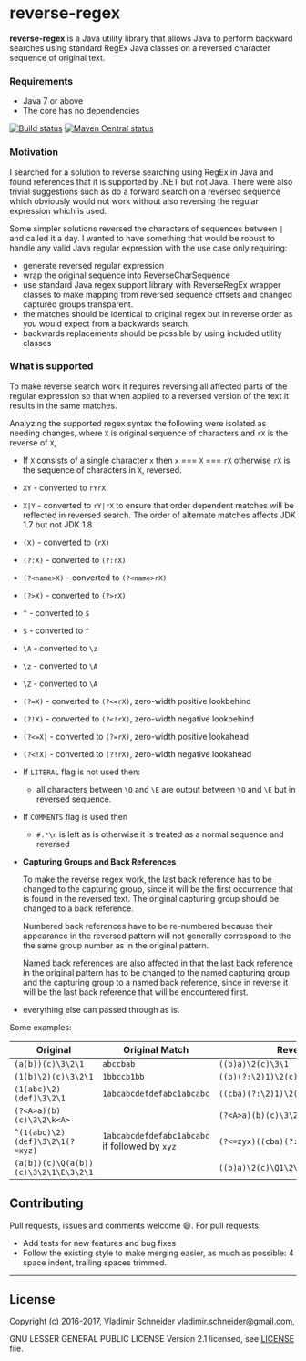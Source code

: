 reverse-regex
=============

**reverse-regex** is a Java utility library that allows Java to perform backward searches using
standard RegEx Java classes on a reversed character sequence of original text.

### Requirements

* Java 7 or above
* The core has no dependencies

[![Build status](https://travis-ci.org/vsch/reverse-regex.svg?branch=master)](https://travis-ci.org/vsch/reverse-regex)
[![Maven Central status](https://img.shields.io/maven-central/v/com.vladsch.reverse-regex/reverse-regex.svg)](https://search.maven.org/#search%7Cga%7C1%7Cg%3A%22com.vladsch.reverse-regex%22)

### Motivation

I searched for a solution to reverse searching using RegEx in Java and found references that it
is supported by .NET but not Java. There were also trivial suggestions such as do a forward
search on a reversed sequence which obviously would not work without also reversing the regular
expression which is used.

Some simpler solutions reversed the characters of sequences between `|` and called it a day. I
wanted to have something that would be robust to handle any valid Java regular expression with
the use case only requiring:

* generate reversed regular expression
* wrap the original sequence into ReverseCharSequence
* use standard Java regex support library with ReverseRegEx wrapper classes to make mapping from
  reversed sequence offsets and changed captured groups transparent.
* the matches should be identical to original regex but in reverse order as you would expect
  from a backwards search.
* backwards replacements should be possible by using included utility classes

### What is supported

To make reverse search work it requires reversing all affected parts of the regular expression
so that when applied to a reversed version of the text it results in the same matches.

Analyzing the supported regex syntax the following were isolated as needing changes, where `X`
is original sequence of characters and `rX` is the reverse of `X`,

- If `X` consists of a single character `x` then `x` === `X` === `rX` otherwise `rX` is the
  sequence of characters in `X`, reversed.

- `XY` - converted to `rYrX`

- `X|Y` - converted to `rY|rX` to ensure that order dependent matches will be reflected in
  reversed search. The order of alternate matches affects JDK 1.7 but not JDK 1.8

- `(X)` - converted to `(rX)`

- `(?:X)` - converted to `(?:rX)`

- `(?<name>X)` - converted to `(?<name>rX)`

- `(?>X)` - converted to `(?>rX)`

- `^` - converted to `$`

- `$` - converted to `^`

- `\A` - converted to `\z`

- `\z` - converted to `\A`

- `\Z` - converted to `\A`

- `(?=X)` - converted to `(?<=rX)`, zero-width positive lookbehind

- `(?!X)` - converted to `(?<!rX)`, zero-width negative lookbehind

- `(?<=X)` - converted to `(?=rX)`, zero-width positive lookahead

- `(?<!X)` - converted to `(?!rX)`, zero-width negative lookahead

- If `LITERAL` flag is not used then:
  - all characters between `\Q` and `\E` are output between `\Q` and `\E` but in reversed
    sequence.

- If `COMMENTS` flag is used then
  - `#.*\n` is left as is otherwise it is treated as a normal sequence and reversed

- **Capturing Groups and Back References**

  To make the reverse regex work, the last back reference has to be changed to the capturing
  group, since it will be the first occurrence that is found in the reversed text. The original
  capturing group should be changed to a back reference.

  Numbered back references have to be re-numbered because their appearance in the reversed
  pattern will not generally correspond to the the same group number as in the original pattern.

  Named back references are also affected in that the last back reference in the original
  pattern has to be changed to the named capturing group and the capturing group to a named back
  reference, since in reverse it will be the last back reference that will be encountered first.

- everything else can passed through as is.

Some examples:

| Original                             | Original Match                                 | Reversed                             | Reversed Match                                 |
|--------------------------------------|------------------------------------------------|--------------------------------------|------------------------------------------------|
| `(a(b))(c)\3\2\1`                    | `abccbab`                                      | `((b)a)\2(c)\3\1`                    | `babccba`                                      |
| `(1(b)\2)(c)\3\2\1`                  | `1bbccb1bb`                                    | `((b)(?:\2)1)\2(c)\3\1`              | `bb1bccbb1`                                    |
| `(1(abc)\2)(def)\3\2\1`              | `1abcabcdefdefabc1abcabc`                      | `((cba)(?:\2)1)\2(fed)\3\1`          | `cbacba1cbafedfedcbacba1`                      |
| `(?<A>a)(b)(c)\3\2\k<A>`             |                                                | `(?<A>a)(b)(c)\3\2\k<A>`             |                                                |
| `^(1(abc)\2)(def)\3\2\1(?=xyz)`      | `1abcabcdefdefabc1abcabc` if followed by `xyz` | `(?<=zyx)((cba)(?:\2)1)\2(fed)\3\1$` | `cbacba1cbafedfedcbacba1` if preceded by `zyx` |
| `(a(b))(c)\Q(a(b))(c)\3\2\1\E\3\2\1` |                                                | `((b)a)\2(c)\Q1\2\3\)c())b(a(\E\3\1` |                                                |

Contributing
------------

Pull requests, issues and comments welcome :smile:. For pull requests:

* Add tests for new features and bug fixes
* Follow the existing style to make merging easier, as much as possible: 4 space indent,
  trailing spaces trimmed.

* * *

License
-------

Copyright (c) 2016-2017, Vladimir Schneider <vladimir.schneider@gmail.com>,

GNU LESSER GENERAL PUBLIC LICENSE Version 2.1 licensed, see [LICENSE] file.

[LICENSE]: https://github.com/vsch/reverse-regex/blob/master/LICENSE
[All about me]: https://vladsch.com/about
[Android Studio]: http://developer.android.com/sdk/installing/studio.html
[GitHub Issues page]: https://github.com/vsch/reverse-regex/issues
[Markdown Navigator]: http://vladsch.com/product/markdown-navigator
[Maven Central status]: https://img.shields.io/maven-central/v/com.vladsch.reverse-regex/reverse-regex.svg
[MultiMarkdown]: http://fletcherpenney.net/multimarkdown/
[Semantic Versioning]: http://semver.org/
[reverse-regex]: https://github.com/vsch/reverse-regex
[reverse-regex on Maven]: https://search.maven.org/#search%7Cga%7C1%7Cg%3A%22com.vladsch.reverse-regex%22
[reverse-regex wiki]: https://github.com/vsch/reverse-regex/wiki

